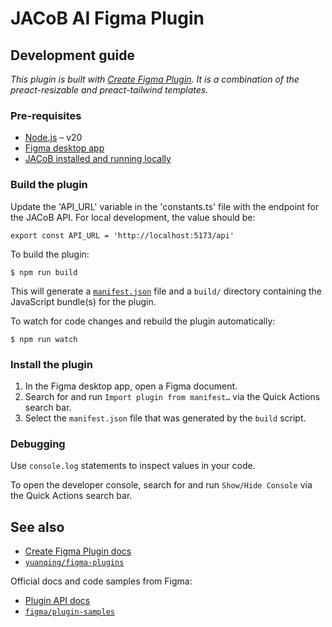 # JACoB AI Figma Plugin

## Development guide

*This plugin is built with [Create Figma Plugin](https://yuanqing.github.io/create-figma-plugin/).*
*It is a combination of the preact-resizable and preact-tailwind templates.*

### Pre-requisites

- [Node.js](https://nodejs.org) – v20
- [Figma desktop app](https://figma.com/downloads/)
- [JACoB installed and running locally](https://jacb.ai)

### Build the plugin

Update the 'API_URL' variable in the 'constants.ts' file with the endpoint for the JACoB API.
For local development, the value should be:

```
export const API_URL = 'http://localhost:5173/api'
```

To build the plugin:

```
$ npm run build
```

This will generate a [`manifest.json`](https://figma.com/plugin-docs/manifest/) file and a `build/` directory containing the JavaScript bundle(s) for the plugin.

To watch for code changes and rebuild the plugin automatically:

```
$ npm run watch
```

### Install the plugin

1. In the Figma desktop app, open a Figma document.
2. Search for and run `Import plugin from manifest…` via the Quick Actions search bar.
3. Select the `manifest.json` file that was generated by the `build` script.

### Debugging

Use `console.log` statements to inspect values in your code.

To open the developer console, search for and run `Show/Hide Console` via the Quick Actions search bar.

## See also

- [Create Figma Plugin docs](https://yuanqing.github.io/create-figma-plugin/)
- [`yuanqing/figma-plugins`](https://github.com/yuanqing/figma-plugins#readme)

Official docs and code samples from Figma:

- [Plugin API docs](https://figma.com/plugin-docs/)
- [`figma/plugin-samples`](https://github.com/figma/plugin-samples#readme)
